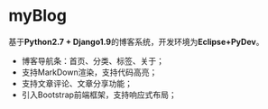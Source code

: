# myBlog
基于**Python2.7 + Django1.9**的博客系统，开发环境为**Eclipse+PyDev**。

- 博客导航条：首页、分类、标签、关于；
- 支持MarkDown渲染，支持代码高亮；
- 支持文章评论、文章分享功能；
- 引入Bootstrap前端框架，支持响应式布局；